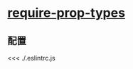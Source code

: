 # [require-prop-types](https://eslint.vuejs.org/rules/require-prop-types.html)

## 配置

<<< ./.eslintrc.js
